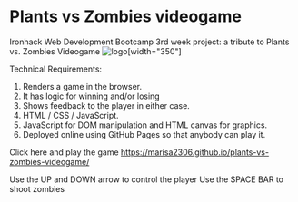 # Plants vs Zombies videogame
Ironhack Web Development Bootcamp 3rd week project: a tribute to Plants vs. Zombies Videogame
![logo](https://marisa2306.github.io/plants-vs-zombies-videogame/img/logo.png)[width="350"]


Technical Requirements:

1. Renders a game in the browser.
2. It has logic for winning and/or losing
3. Shows feedback to the player in either case.
4. HTML / CSS / JavaScript.
5. JavaScript for DOM manipulation and HTML canvas for graphics.
6. Deployed online using GitHub Pages so that anybody can play it.

Click here and play the game https://marisa2306.github.io/plants-vs-zombies-videogame/

Use the UP and DOWN arrow to control the player
Use the SPACE BAR to shoot zombies

